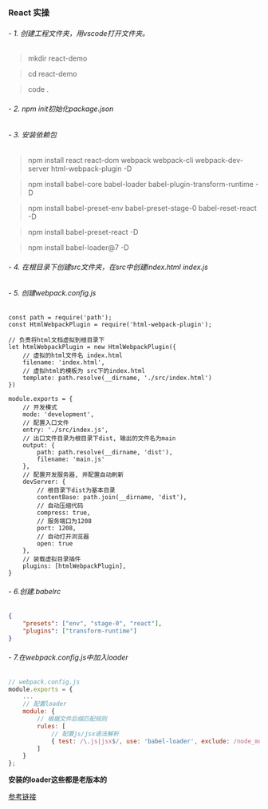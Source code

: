 ### React 实操

###### -  1. 创建工程文件夹，用vscode打开文件夹。

> mkdir react-demo

> cd react-demo

> code .

###### -  2. npm init初始化package.json

###### -  3. 安装依赖包

> npm install react react-dom webpack webpack-cli webpack-dev-server html-webpack-plugin -D

> npm install babel-core babel-loader babel-plugin-transform-runtime -D

> npm install babel-preset-env babel-preset-stage-0 babel-reset-react -D

> npm install babel-preset-react -D

> npm install babel-loader@7 -D

###### - 4. 在根目录下创建src文件夹，在src中创建index.html  index.js

###### - 5. 创建webpack.config.js

``` 
const path = require('path');
const HtmlWebpackPlugin = require('html-webpack-plugin');

// 负责将html文档虚拟到根目录下
let htmlWebpackPlugin = new HtmlWebpackPlugin({
    // 虚拟的html文件名 index.html
    filename: 'index.html',
    // 虚拟html的模板为 src下的index.html
    template: path.resolve(__dirname, './src/index.html')
})

module.exports = {
    // 开发模式
    mode: 'development',
    // 配置入口文件
    entry: './src/index.js',
    // 出口文件目录为根目录下dist, 输出的文件名为main
    output: {
        path: path.resolve(__dirname, 'dist'),
        filename: 'main.js'
    },
    // 配置开发服务器, 并配置自动刷新
    devServer: {
        // 根目录下dist为基本目录
        contentBase: path.join(__dirname, 'dist'),
        // 自动压缩代码
        compress: true,
        // 服务端口为1208
        port: 1208,
        // 自动打开浏览器
        open: true
    },
    // 装载虚拟目录插件
    plugins: [htmlWebpackPlugin],
}
```

###### - 6.创建.babelrc
``` json
{
    "presets": ["env", "stage-0", "react"],
    "plugins": ["transform-runtime"]
}
```

###### - 7.在webpack.config.js中加入loader
``` javascript
// webpack.config.js
module.exports = {
    ...
    // 配置loader
    module: {
        // 根据文件后缀匹配规则
        rules: [
            // 配置js/jsx语法解析
            { test: /\.js|jsx$/, use: 'babel-loader', exclude: /node_modules/ }
        ]
    }
};
```

**安装的loader这些都是老版本的**

[参考链接](https://www.jianshu.com/p/0bd84b8656c5)





